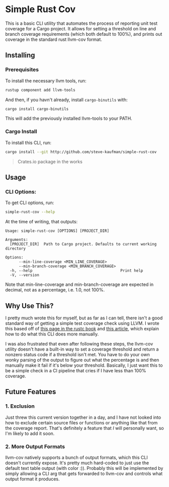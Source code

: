 # Simple Rust Cov

This is a basic CLI utility that automates the process of reporting unit test coverage for a Cargo project. It allows for setting a threshold on line and branch coverage requirements (which both default to 100%), and prints out coverage in the standard rust llvm-cov format.

## Installing

### Prerequisites

To install the necessary llvm tools, run:

```bash
rustup component add llvm-tools
```

And then, if you havn't already, install `cargo-binutils` with:

```bash
cargo install cargo-binutils
```

This will add the previously installed llvm-tools to your PATH.

### Cargo Install

To install this CLI, run:

```bash
cargo install --git http://github.com/steve-kaufman/simple-rust-cov
```

> Crates.io package in the works

## Usage

### CLI Options:

To get CLI options, run:

```bash
simple-rust-cov --help
```

At the time of writing, that outputs:

```
Usage: simple-rust-cov [OPTIONS] [PROJECT_DIR]

Arguments:
  [PROJECT_DIR]  Path to Cargo project. Defaults to current working directory

Options:
      --min-line-coverage <MIN_LINE_COVERAGE>
      --min-branch-coverage <MIN_BRANCH_COVERAGE>
  -h, --help                                       Print help
  -V, --version
```

Note that min-line-coverage and min-branch-coverage are expected in decimal, not as a percentage, i.e. 1.0, not 100%.

## Why Use This?

I pretty much wrote this for myself, but as far as I can tell, there isn't a good standard way of getting a simple test coverage check using LLVM. I wrote this based off of [this page in the rustc book](https://doc.rust-lang.org/rustc/instrument-coverage.html) and [this article](https://eugene-babichenko.github.io/blog/rust-code-coverage-without-3rd-party-utilities/), which explain how to do what this CLI does more manually.

I was also frustrated that even after following these steps, the llvm-cov utility doesn't have a built-in way to set a coverage threshold and return a nonzero status code if a threshold isn't met. You have to do your own wonky parsing of the output to figure out what the percentage is and then manually make it fail if it's below your threshold. Basically, I just want this to be a simple check in a CI pipeline that cries if I have less than 100% coverage.

## Future Features

### 1. Exclusion

Just threw this current version together in a day, and I have not looked into how to exclude certain source files or functions or anything like that from the coverage report. That's definitely a feature that *I* will personally want, so I'm likely to add it soon.

### 2. More Output Formats

llvm-cov natively supports a bunch of output formats, which this CLI doesn't currently expose. It's pretty much hard-coded to just use the default text table output (with color :)). Probably this will be implemented by simply allowing a CLI arg that gets forwarded to llvm-cov and controls what output format it produces.

